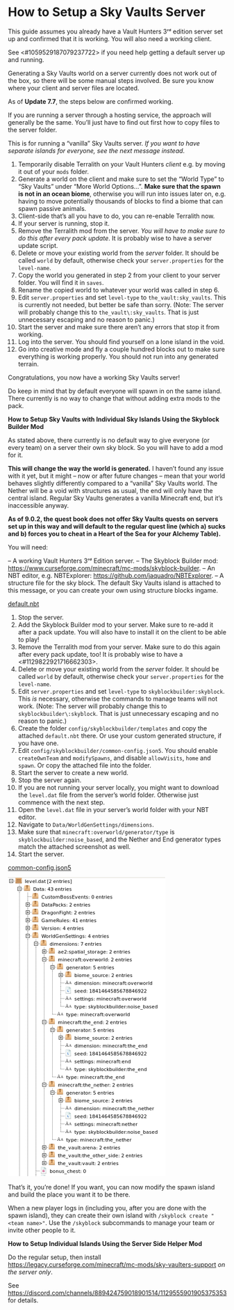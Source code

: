 ﻿# How to Setup a Sky Vaults Server

This guide assumes you already have a Vault Hunters 3ʳᵈ edition server set up and confirmed that it is working. You will also need a working client.

See <#1059529187079237722> if you need help getting a default server up and running.

Generating a Sky Vaults world on a server currently does not work out of the box, so there will be some manual steps involved. Be sure you know where your client and server files are located.

As of **Update 7.7**, the steps below are confirmed working.

If you are running a server through a hosting service, the approach will 
generally be the same. You’ll just have to find out first how to copy files to 
the server folder.

This is for running a “vanilla” Sky Vaults server. _If you want to have separate islands for everyone, see the next message instead_.

1. Temporarily disable Terralith on your Vault Hunters _client_ e.g. by moving it out of your `mods` folder.
2. Generate a world on the client and make sure to set the “World Type” to “Sky Vaults” under “More World Options…”. **Make sure that the spawn is not in an ocean biome**, otherwise you will run into issues later on, e.g. having to move potentially thousands of blocks to find a biome that can spawn passive animals.
3. Client-side that’s all you have to do, you can re-enable Terralith now.
4. If your server is running, stop it.
5. Remove the Terralith mod from the server. _You will have to make sure to do this after every pack update_. It is probably wise to have a server update script.
6. Delete or move your existing world from the _server_ folder. It should be called `world` by default, otherwise check your `server.properties` for the `level-name`.
7. Copy the world you generated in step 2 from your client to your server folder. You will find it in `saves`.
8. Rename the copied world to whatever your world was called in step 6.
9. Edit `server.properties` and set `level-type` to `the_vault:sky_vaults`. This is currently not needed, but better be safe than sorry. (Note: The server will probably change this to `the_vault\:sky_vaults`. That is just unnecessary escaping and no reason to panic.)
10. Start the server and make sure there aren’t any errors that stop it from working.
11. Log into the server. You should find yourself on a lone island in the void.
12. Go into creative mode and fly a couple hundred blocks out to make sure everything is working properly. You should not run into any generated terrain.

Congratulations, you now have a working Sky Vaults server!

Do keep in mind that by default everyone will spawn in on the same island. There 
currently is no way to change that without adding extra mods to the pack.

**How to Setup Sky Vaults with Individual Sky Islands Using the Skyblock Builder Mod**

As stated above, there currently is no default way to give everyone (or every team) on a server their own sky block. So you will have to add a mod for it.

**This will change the way the world is generated.** I haven’t found any issue with it yet, but it might – now or after future changes – mean that your world behaves slightly differently compared to a “vanilla” Sky Vaults world. The Nether will be a void with structures as usual, the end will only have the central island. Regular Sky Vaults generates a vanilla Minecraft end, but it’s inaccessible anyway.

**As of 9.0.2, the quest book does not offer Sky Vaults quests on servers set up in this way and will default to the regular quest line (which a) sucks and b) forces you to cheat in a Heart of the Sea for your Alchemy Table).**

You will need:

– A working Vault Hunters 3ʳᵈ Edition server.
– The Skyblock Builder mod: <https://www.curseforge.com/minecraft/mc-mods/skyblock-builder>.
– An NBT editor, e.g. NBTExplorer: <https://github.com/jaquadro/NBTExplorer>.
– A structure file for the sky block. The default Sky Vaults island is attached to this message, or you can create your own using structure blocks ingame.

[default.nbt](default.nbt)

1. Stop the server.
2. Add the Skyblock Builder mod to your server. Make sure to re-add it after a pack update. You will also have to install it on the client to be able to play!
3. Remove the Terralith mod from your server. Make sure to do this again after every pack update, too! It is probably wise to have a <#1129822921716662303>.
4. Delete or move your existing world from the _server_ folder. It should be called `world` by default, otherwise check your `server.properties` for the `level-name`.
5. Edit `server.properties` and set `level-type` to `skyblockbuilder:skyblock`. This _is_ necessary, otherwise the commands to manage teams will not work. (Note: The server will probably change this to `skyblockbuilder\:skyblock`. That is just unnecessary escaping and no reason to panic.)
6. Create the folder `config/skyblockbuilder/templates` and copy the attached `default.nbt` there. Or use your custom generated structure, if you have one.
7. Edit `config/skyblockbuilder/common-config.json5`. You should enable `createOwnTeam` and `modifySpawns`, and disable `allowVisits`, `home` and `spawn`. Or copy the attached file into the folder.
8. Start the server to create a new world.
9. Stop the server again.
10. If you are not running your server locally, you might want to download the `level.dat` file from the server’s world folder. Otherwise just commence with the next step.
11. Open the `level.dat` file in your server’s world folder with your NBT editor.
12. Navigate to `Data/WorldGenSettings/dimensions`.
13. Make sure that `minecraft:overworld/generator/type` is `skyblockbuilder:noise_based`, and the Nether and End generator types match the attached screenshot as well.
14. Start the server.

[common-config.json5](common-config.json5)

![](images/level.dat.png)

That’s it, you’re done! If you want, you can now modify the spawn island and build the place you want it to be there.

When a new player logs in (including you, after you are done with the spawn island), they can create their own island with `/skyblock create "<team name>"`. Use the `/skyblock` subcommands to manage your team or invite other people to it.

**How to Setup Individual Islands Using the Server Side Helper Mod**

Do the regular setup, then install <https://legacy.curseforge.com/minecraft/mc-mods/sky-vaulters-support> _on the server only_.

See https://discord.com/channels/889424759018901514/1129555901905375353 for details.
